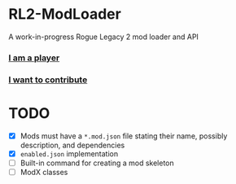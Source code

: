 # RL2-ModLoader
A work-in-progress Rogue Legacy 2 mod loader and API

### [I am a player](https://github.com/TacoConKvass/RL2-ModLoader/blob/main/PLAYER-SETUP.md)
### [I want to contribute](https://github.com/TacoConKvass/RL2-ModLoader/blob/main/PLAYER-SETUP.md)

# TODO
- [x] Mods must have a `*.mod.json` file stating their name, possibly description, and dependencies
- [x] `enabled.json` implementation
- [ ] Built-in command for creating a mod skeleton
- [ ] ModX classes
